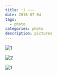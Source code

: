 ```yaml
---
title: :) ~~~
date: 2016-07-04
tags:
  - photo
categories: photo
description: pictures
---
```


![1](http://imglf2.nosdn.127.net/img/ekhIbkNDdEhLQmNHYnkzY2VXUkpYdkVzSk1lcXZVTHJzbjU4bzlhTHAySUh2eGdOTk05ck1nPT0.jpg?imageView&thumbnail=2000y1333&type=jpg&quality=96&stripmeta=0&type=jpg)


![2](http://imglf0.nosdn.127.net/img/ekhIbkNDdEhLQmNHYnkzY2VXUkpYb0FZOWJLNVMzU0s2V3RWenlsMExTeXJINVVLaStyR1JRPT0.jpg?imageView&thumbnail=2000y1333&type=jpg&quality=96&stripmeta=0&type=jpg)

![1](http://imglf1.nosdn.127.net/img/ekhIbkNDdEhLQmNHYnkzY2VXUkpYcmJhS3p5dWljQklwTThyRUhoVUgwbmZ5Q0M4WXp3aG5BPT0.jpg?imageView&thumbnail=2000y1333&type=jpg&quality=96&stripmeta=0&type=jpg)
